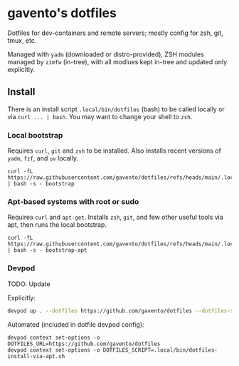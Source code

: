 # gavento's dotfiles

Dotfiles for dev-containers and remote servers; mostly config for zsh, git, tmux, etc.

Managed with `yadm` (downloaded or distro-provided), ZSH modules managed by `zimfw` (in-tree), with all modlues kept in-tree and updated only explicitly. 

## Install

There is an install script `.local/bin/dotfiles` (bash) to be called locally or via `curl ... | bash`. You may want to change your shell to `zsh`.

### Local bootstrap

Requires `curl`, `git` and `zsh` to be installed. Also installs recent versions of `yadm`, `fzf`, and `uv` locally.

```
curl -fL https://raw.githubusercontent.com/gavento/dotfiles/refs/heads/main/.local/bin/dotfiles | bash -s - bootstrap
```

### Apt-based systems with root or sudo

Requires `curl` and `apt-get`. Installs `zsh`, `git`, and few other useful tools via apt, then runs the local bootstrap.

```
curl -fL https://raw.githubusercontent.com/gavento/dotfiles/refs/heads/main/.local/bin/dotfiles | bash -s - bootstrap-apt
```

### Devpod

TODO: Update

Explicitly:
```sh
devpod up . --dotfiles https://github.com/gavento/dotfiles --dotfiles-script .local/bin/dotfiles-install-via-apt.sh
```

Automated (included in dotfile devpod config):
```
devpod context set-options -o DOTFILES_URL=https://github.com/gavento/dotfiles                                                                                                              
devpod context set-options -o DOTFILES_SCRIPT=.local/bin/dotfiles-install-via-apt.sh
```

